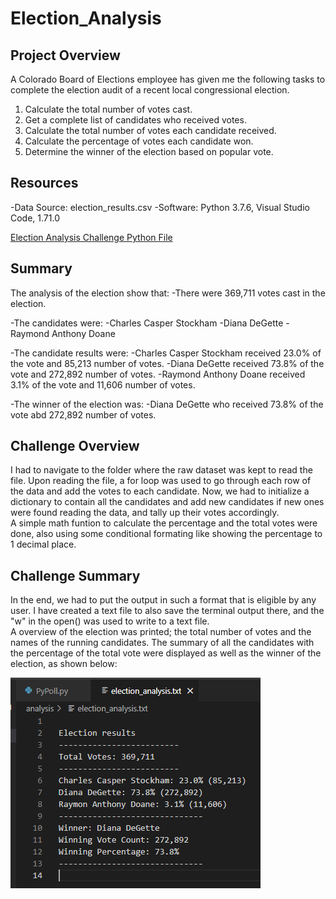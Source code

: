 # Election_Analysis

## Project Overview
A Colorado Board of Elections employee has given me the following tasks to complete the election audit of a recent local congressional election.

1. Calculate the total number of votes cast.
2. Get a complete list of candidates who received votes.
3. Calculate the total number of votes each candidate received.
4. Calculate the percentage of votes each candidate won.
5. Determine the winner of the election based on popular vote.

## Resources
-Data Source: election_results.csv
-Software: Python 3.7.6, Visual Studio Code, 1.71.0

[Election Analysis Challenge Python File](https://github.com/EnderFreak/Election_Analysis/blob/main/PyPoll.py)

## Summary
The analysis of the election show that:
-There were 369,711 votes cast in the election.

-The candidates were:
  -Charles Casper Stockham
  -Diana DeGette
  -Raymond Anthony Doane
  
-The candidate results were:
  -Charles Casper Stockham received 23.0% of the vote and 85,213 number of votes.
  -Diana DeGette received 73.8% of the vote and 272,892 number of votes.
  -Raymond Anthony Doane received 3.1% of the vote and 11,606 number of votes.

-The winner of the election was:
  -Diana DeGette who received 73.8% of the vote abd 272,892 number of votes.
  
## Challenge Overview
I had to navigate to the folder where the raw dataset was kept to read the file. Upon reading the file, a for loop was used to go through each row of the data and add the votes to each candidate. Now, we had to initialize a dictionary to contain all the candidates and add new candidates if new ones were found reading the data, and tally up their votes accordingly.  
A simple math funtion to calculate the percentage and the total votes were done, also using some conditional formating like showing the percentage to 1 decimal place.  

## Challenge Summary
In the end, we had to put the output in such a format that is eligible by any user. I have created a text file to also save the terminal output there, and the "w" in the open() was used to write to a text file.  
A overview of the election was printed; the total number of votes and the names of the running candidates. The summary of all the candidates with the percentage of the total vote were displayed as well as the winner of the election, as shown below:

![Election Summary](Resources/Election-analysis-text-output.PNG)


